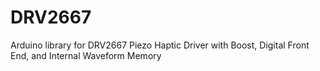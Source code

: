 # DRV2667
Arduino library for DRV2667 Piezo Haptic Driver with Boost, Digital Front End, and Internal Waveform Memory
